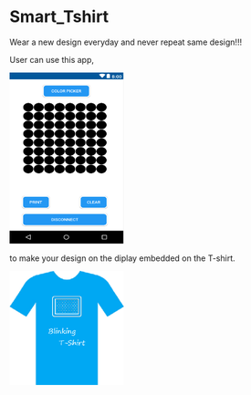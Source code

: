 # Smart_Tshirt
Wear a new design everyday and never repeat same design!!!

User can use this app, 

  <img src="Smart%20T-Shirt(main).PNG" width ="200" height="300" >
  
to make your design on the diplay embedded on the T-shirt.

<img src="sscreen.png" width ="200" height="200" >

